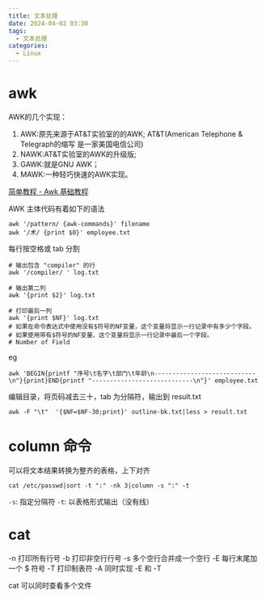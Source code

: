 ```yaml
---
title: 文本处理
date: 2024-04-02 03:30
tags:
  - 文本处理
categories:
  - Linux
---
```


# awk
AWK的几个实现：
1. AWK:原先来源于AT&T实验室的的AWK; AT&T(American Telephone & Telegraph的缩写 是一家美国电信公司)
2. NAWK:AT&T实验室的AWK的升级版;
3. GAWK:就是GNU AWK；
4. MAWK:一种轻巧快速的AWK实现。

[简单教程 - Awk 基础教程](https://www.twle.cn/c/yufei/awk/awk-basic-index.html)

AWK 主体代码有着如下的语法
```shell
awk '/pattern/ {awk-commands}' filename
awk '/术/ {print $0}' employee.txt
```

每行按空格或 tab 分割
```shell
# 输出包含 "compiler" 的行
awk '/compiler/ ' log.txt

# 输出第二列
awk '{print $2}' log.txt

# 打印最后一列
awk '{print $NF}' log.txt
# 如果在命令表达式中使用没有$符号的NF变量，这个变量将显示一行记录中有多少个字段。
# 如果使用带有$符号的NF变量，这个变量将显示一行记录中最后一个字段。
# Number of Field

```

eg
```shell
awk 'BEGIN{printf "序号\t名字\t部门\t年龄\n----------------------------\n"}{print}END{printf "----------------------------\n"}' employee.txt
```

编辑目录，将页码减去三十，tab 为分隔符，输出到 result.txt
```shell
awk -F "\t"  '{$NF=$NF-30;print}' outline-bk.txt|less > result.txt
```



# column 命令
可以将文本结果转换为整齐的表格，上下对齐
```shell
cat /etc/passwd|sort -t ":" -nk 3|column -s ":" -t
```
`-s`: 指定分隔符
`-t`: 以表格形式输出（没有线）

# cat

-n	打印所有行号
-b	打印非空行行号
-s	多个空行合并成一个空行
-E	每行末尾加一个 $ 符号
-T	打印制表符
-A	同时实现 -E 和 -T

cat 可以同时查看多个文件

